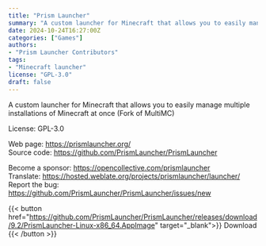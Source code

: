 ```yaml
---
title: "Prism Launcher"
summary: "A custom launcher for Minecraft that allows you to easily manage multiple installations of Minecraft at once (Fork of MultiMC)"
date: 2024-10-24T16:27:00Z
categories: ["Games"]
authors:
- "Prism Launcher Contributors"
tags: 
- "Minecraft launcher"
license: "GPL-3.0"
draft: false
---
```


A custom launcher for Minecraft that allows you to easily manage multiple installations of Minecraft at once (Fork of MultiMC)

License: GPL-3.0

Web page: <https://prismlauncher.org/>  
Source code: <https://github.com/PrismLauncher/PrismLauncher>

Become a sponsor: <https://opencollective.com/prismlauncher>  
Translate: <https://hosted.weblate.org/projects/prismlauncher/launcher/>  
Report the bug: <https://github.com/PrismLauncher/PrismLauncher/issues/new>  

{{< button href="https://github.com/PrismLauncher/PrismLauncher/releases/download/9.2/PrismLauncher-Linux-x86_64.AppImage" target="_blank">}}
Download
{{< /button >}}